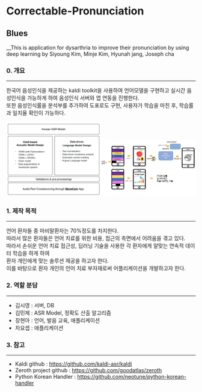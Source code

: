 # Correctable-Pronunciation
## Blues

__This is application for dysarthria to improve their pronunciation by using deep learning
by Siyoung Kim, Minje Kim, Hyunah jang, Joseph cha

### 0. 개요
------------------------------
한국어 음성인식을 제공하는 kaldi toolkit을 사용하여 언어모델을 구현하고 실시간 음성인식을 가능하게 하여 음성인식 서버와 앱 연동을 진행한다.               
또한 음성인식률을 분석부를 추가하여 도표로도 구현, 사용자가 학습을 마친 후, 학습률과 일치율 확인이 가능하다.

<img src="/images/Zeroth.png" width="50%"><img src="/images/AppDesign.png" width="50%">


### 1. 제작 목적
------------------------------
언어 환자들 중 마비말환자는 70%정도를 차지한다.             
따라서 많은 환자들은 언어 치료를 위한 비용, 접근의 측면에서 어려움을 겪고 있다.                  
따라서 손쉬운 언어 치료 접근성, 딥러닝 기술을 사용한 각 환자에게 알맞는 연속적 데이터 학습을 하게 하여                       
환자 개인에게 맞는 솔루션 제공을 하고자 한다.              
이를 바탕으로 환자 개인의 언어 치료 부자재로써 어플리케이션을 개발하고자 한다. 

### 2. 역할 분담
------------------------------
 * 김시영 : 서버, DB 
 * 김민제 : ASR Model, 정확도 산출 알고리즘
 * 장현아 : 언어, 발음 교육, 애플리케이션 
 * 차요셉 : 애플리케이션

### 3. 참고
------------------------------
 * Kaldi github : https://github.com/kaldi-asr/kaldi
 * Zeroth project github : https://github.com/goodatlas/zeroth
 * Python Korean Handler : https://github.com/neotune/python-korean-handler
